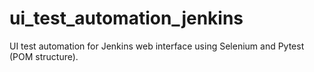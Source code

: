 # ui_test_automation_jenkins
UI test automation for Jenkins web interface using Selenium and Pytest (POM structure).
